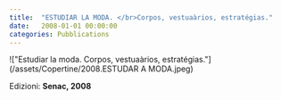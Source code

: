 ```yaml
---
title:  "ESTUDIAR LA MODA. </br>Corpos, vestuaàrios, estratégias."
date:   2008-01-01 00:00:00
categories: Pubblications
---
```


!["Estudiar la moda. Corpos, vestuaàrios, estratégias."](/assets/Copertine/2008.ESTUDAR A MODA.jpeg)

Edizioni: **Senac, 2008**
